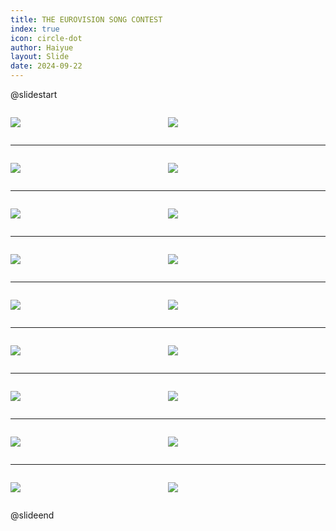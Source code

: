 ```yaml
---
title: THE EUROVISION SONG CONTEST
index: true
icon: circle-dot
author: Haiyue
layout: Slide
date: 2024-09-22
---
```

 
@slidestart

<div style="display:flex">
<div style="flex:1">

![](https://raw.githubusercontent.com/yclord/reading/refs/heads/master/english/Level-T/THE%20EUROVISION%20SONG%20CONTEST/001.webp)
</div>
<div style="flex:1">

![](https://raw.githubusercontent.com/yclord/reading/refs/heads/master/english/Level-T/THE%20EUROVISION%20SONG%20CONTEST/002.webp)
</div>
</div>

---

<div style="display:flex">
<div style="flex:1">

![](https://raw.githubusercontent.com/yclord/reading/refs/heads/master/english/Level-T/THE%20EUROVISION%20SONG%20CONTEST/003.webp)
</div>
<div style="flex:1">

![](https://raw.githubusercontent.com/yclord/reading/refs/heads/master/english/Level-T/THE%20EUROVISION%20SONG%20CONTEST/004.webp)
</div>
</div>

---

<div style="display:flex">
<div style="flex:1">

![](https://raw.githubusercontent.com/yclord/reading/refs/heads/master/english/Level-T/THE%20EUROVISION%20SONG%20CONTEST/005.webp)
</div>
<div style="flex:1">

![](https://raw.githubusercontent.com/yclord/reading/refs/heads/master/english/Level-T/THE%20EUROVISION%20SONG%20CONTEST/006.webp)
</div>
</div>

---

<div style="display:flex">
<div style="flex:1">

![](https://raw.githubusercontent.com/yclord/reading/refs/heads/master/english/Level-T/THE%20EUROVISION%20SONG%20CONTEST/007.webp)
</div>
<div style="flex:1">

![](https://raw.githubusercontent.com/yclord/reading/refs/heads/master/english/Level-T/THE%20EUROVISION%20SONG%20CONTEST/008.webp)
</div>
</div>

---

<div style="display:flex">
<div style="flex:1">

![](https://raw.githubusercontent.com/yclord/reading/refs/heads/master/english/Level-T/THE%20EUROVISION%20SONG%20CONTEST/009.webp)
</div>
<div style="flex:1">

![](https://raw.githubusercontent.com/yclord/reading/refs/heads/master/english/Level-T/THE%20EUROVISION%20SONG%20CONTEST/010.webp)
</div>
</div>

---

<div style="display:flex">
<div style="flex:1">

![](https://raw.githubusercontent.com/yclord/reading/refs/heads/master/english/Level-T/THE%20EUROVISION%20SONG%20CONTEST/011.webp)
</div>
<div style="flex:1">

![](https://raw.githubusercontent.com/yclord/reading/refs/heads/master/english/Level-T/THE%20EUROVISION%20SONG%20CONTEST/012.webp)
</div>
</div>

---

<div style="display:flex">
<div style="flex:1">

![](https://raw.githubusercontent.com/yclord/reading/refs/heads/master/english/Level-T/THE%20EUROVISION%20SONG%20CONTEST/013.webp)
</div>
<div style="flex:1">

![](https://raw.githubusercontent.com/yclord/reading/refs/heads/master/english/Level-T/THE%20EUROVISION%20SONG%20CONTEST/014.webp)
</div>
</div>

---

<div style="display:flex">
<div style="flex:1">

![](https://raw.githubusercontent.com/yclord/reading/refs/heads/master/english/Level-T/THE%20EUROVISION%20SONG%20CONTEST/015.webp)
</div>
<div style="flex:1">

![](https://raw.githubusercontent.com/yclord/reading/refs/heads/master/english/Level-T/THE%20EUROVISION%20SONG%20CONTEST/016.webp)
</div>
</div>

---

<div style="display:flex">
<div style="flex:1">

![](https://raw.githubusercontent.com/yclord/reading/refs/heads/master/english/Level-T/THE%20EUROVISION%20SONG%20CONTEST/017.webp)
</div>
<div style="flex:1">

![](https://raw.githubusercontent.com/yclord/reading/refs/heads/master/english/Level-T/THE%20EUROVISION%20SONG%20CONTEST/018.webp)
</div>
</div>

@slideend